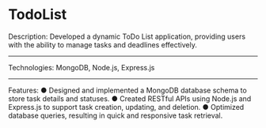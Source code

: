 # TodoList

 Description: 
 Developed a dynamic ToDo List application, providing users with the ability to manage
 tasks and deadlines effectively.

***********************************************

Technologies: MongoDB, Node.js, Express.js

************************************************

Features:
● Designed and implemented a MongoDB database schema to store task details and statuses.
● Created RESTful APIs using Node.js and Express.js to support task creation, updating, and
deletion.
● Optimized database queries, resulting in quick and responsive task retrieval.
